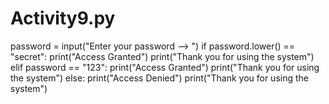 # Activity9.py
password = input("Enter your password --> ")
if password.lower() == "secret":
  print("Access Granted")
  print("Thank you for using the system")
elif password == "123":
  print("Access Granted")
  print("Thank you for using the system")
else:
  print("Access Denied")
print("Thank you for using the system")
